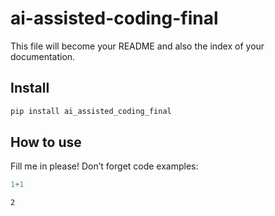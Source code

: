# ai-assisted-coding-final

<!-- WARNING: THIS FILE WAS AUTOGENERATED! DO NOT EDIT! -->

This file will become your README and also the index of your
documentation.

## Install

``` sh
pip install ai_assisted_coding_final
```

## How to use

Fill me in please! Don’t forget code examples:

``` python
1+1
```

    2
